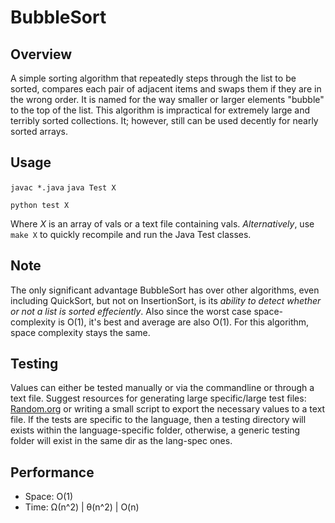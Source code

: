 # BubbleSort

Overview
---
A simple sorting algorithm that repeatedly steps through the list to be sorted, 
compares each pair of adjacent items and swaps them if they are in the wrong 
order. It is named for the way smaller or larger elements "bubble" to the 
top of the list. This algorithm is impractical for extremely large and
terribly sorted collections. It; however, still can be used decently 
for nearly sorted arrays.

Usage
---
`javac *.java`
`java Test X`

`python test X` 

Where _X_ is an array of vals or a text file containing vals. _Alternatively_, 
use `make X` to quickly recompile and run the Java Test classes.

Note
---
The only significant advantage BubbleSort has over other algorithms, even 
including QuickSort, but not on InsertionSort, is its _ability to detect
whether or not a list is sorted effeciently_. Also since the worst case 
space-complexity is O(1), it's best and average are also O(1). For this 
algorithm, space complexity stays the same.

Testing
---
Values can either be tested manually or via the commandline or through a 
text file. Suggest resources for generating large specific/large test 
files: [Random.org](https://www.random.org/integers/) or writing a 
small script to export the necessary values to a text file. If the 
tests are specific to the language, then a testing directory will 
exists within the language-specific folder, otherwise, a generic 
testing folder will exist in the same dir as the lang-spec ones.

Performance
---
* Space: O(1)
* Time: Ω(n^2) | θ(n^2) | O(n)
